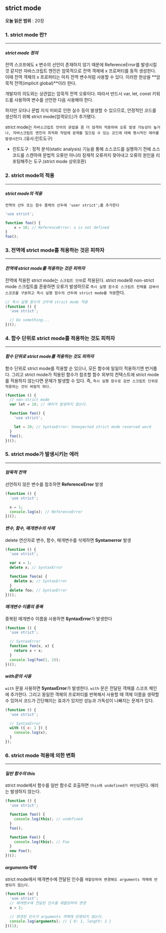 ## strict mode

**오늘 읽은 범위** : 20장

### 1. strict mode 란?

---

#### _strict mode 정의_

전역 스코프에도 x 변수의 선언이 존재하지 않기 때문에 ReferenceError를 발생시킬 것 같지만 자바스크립트 엔진은 암묵적으로 전역 객체에 x 프로퍼티를 동적 생성한다. 이때 전역 객체의 x 프로퍼티는 마치 전역 변수처럼 사용할 수 있다. 이러한 현상을 **암묵적 전역(implicit global)**이라 한다.

개발자의 의도와는 상관없는 암묵적 전역 오류이다. 따라서 반드시 var, let, const 키워드를 사용하여 변수를 선언한 다음 사용해야 한다.

하지만 오타나 문법 지식 미비로 인한 실수 등이 발생할 수 있으므로, 안정적인 코드를 생산하기 위해 strict mode(엄격모드)가 추가됐다.

strict mode는 `자바스크립트 언어의 문법을 좀 더 엄격히 적용하여 오류 발생 가능성이 높거나, 자바스크립트 엔진의 최적화 작업에 문제를 일으킬 수 있는 코드에 대해 명시적인 에러를 발생시킨다.`(유사:린트도구)

- 린트도구 : 정적 분석(static analysis) 기능을 통해 소스코드를 실행하기 전에 소스코드를 스캔하여 문법적 오류만 아니라 잠재적 오류까지 찾아내고 오류의 원인을 리포팅해주는 도구.(strict mode 상위호환)

### 2. strict mode의 적용

---

#### _strict mode의 적용_

`전역의 선두 또는 함수 몸체의 선두에 'user strict';를 추가한다`

```JavaScript
'use strict';

function foo() {
	x = 10; // ReferenceError: x is not defined
}
foo();
```

### 3. 전역에 strict mode를 적용하는 것은 피하자

---

#### _전역에 strict mode를 적용하는 것은 피하자_

전역에 적용한 strict mode는 `스크립트 단위`로 적용된다. strict mode와 non-strict mode 스크립트를 혼용하면 오류가 발생하므로 `즉시 실행 함수로 스크립트 전체를 감싸서 스코프를 구분하고 즉시 실행 함수의 선두에 strict mode를 적용`한다.

```JavaScript
// 즉시 실행 함수의 선두에 strict mode 적용
(function () {
  'use strict';

  // Do something...
})();
```

### 4. 함수 단위로 strict mode를 적용하는 것도 피하자

---

#### _함수 단위로 strict mode를 적용하는 것도 피하자_

함수 단위로 strict mode를 적용할 순 있으나, 모든 함수에 일일이 적용하기엔 번거롭다. 그리고 strict mode가 적용된 함수가 참조할 함수 외부의 컨텍스트에 strict mode를 적용하지 않는다면 문제가 발생할 수 있다. 즉, `즉시 실행 함수로 감싼 스크립트 단위로 적용하는 것이 바람직 하다.`

```JavaScript
(function () {
  // non-strict mode
  var lеt = 10; // 에러가 발생하지 않는다.

  function foo() {
    'use strict';

    let = 20; // SyntaxError: Unexpected strict mode reserved word
  }
  foo();
})();
```
### 5. strict mode가 발생시키는 에러

---

#### _암묵적 전역_

선언하지 않은 변수를 참조하면 **ReferenceError** 발생

```JavaScript
(function () {
  'use strict';

  x = 1;
  console.log(x); // ReferenceError
})();
```

#### _변수, 함수, 매개변수의 삭제_

delete 연산자로 변수, 함수, 매개변수를 삭제하면 **Syntamerror** 발생

```JavaScript
(function () {
  'use strict';

  var x = 1;
  delete x; // SyntaxError

  function foo(a) {
    delete a; // SyntaxError
  }
  delete foo; // SyntaxError
})();
```
#### _매개변수 이름의 중복_

중복된 매개변수 이름을 사용하면 **SyntaxError**가 발생한다

```JavaScript
(function () {
  'use strict';

  // SyntaxError
  function foo(x, x) {
    return x + x;
  }
  console.log(foo(1, 2));
})();
```

#### _with문의 사용_

`with` 문을 사용하면 **SyntaxError**가 발생한다. `with` 문은 전달된 객체를 스코프 체인에 추가한다. 그리고 동일한 객체의 프로퍼티를 반복해서 사용할 때 객체 이름을 생략할 수 있어서 코드가 간단해지는 효과가 있지만 성능과 가독성이 나빠지는 문제가 있다.

```JavaScript
(function () {
  'use strict';

  // SyntaxError
  with ({ x: 1 }) {
    console.log(x);
  }
});
```

### 6. strict mode 적용에 의한 변화

---

#### _일반 함수의 this_

strict mode에서 함수를 일반 함수로 호출하면 `this에 undefined가 바인딩`된다. 에러는 발생하지 않는다.

```JavaScript
(function () {
  'use strict';

  function foo() {
    console.log(this); // undefined
  }
  foo();

  function Foo() {
    console.log(this); // Foo
  }
  new Foo();
})();
```

#### _arguments객체_

strict mode에서 매개변수에 전달된 인수를 `재할당하여 변경해도 arguments 객체에 반영되지 않는다.`

```JavaScript
(function (a) {
  'use strict';
  // 매개변수에 전달된 인수를 재할당하여 변경
  a = 2;

  // 변경된 인수가 arguments 객체에 반영되지 않는다.
  console.log(arguments); // { 0: 1, length: 1 }
})(1);
```